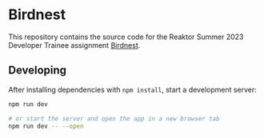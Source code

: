 # Birdnest

This repository contains the source code for the Reaktor Summer 2023 Developer Trainee assignment [Birdnest](https://assignments.reaktor.com/birdnest/).

## Developing

After installing dependencies with `npm install`, start a development server:

```bash
npm run dev

# or start the server and open the app in a new browser tab
npm run dev -- --open
```

